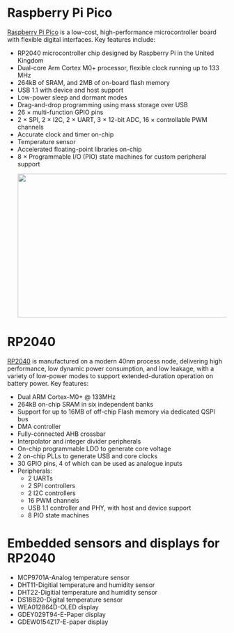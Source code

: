 # Raspberry Pi Pico
[Raspberry Pi Pico](https://datasheets.raspberrypi.com/pico/pico-datasheet.pdf) is a low-cost, high-performance microcontroller board with flexible digital interfaces. Key features include:

- RP2040 microcontroller chip designed by Raspberry Pi in the United Kingdom
- Dual-core Arm Cortex M0+ processor, flexible clock running up to 133 MHz
- 264kB of SRAM, and 2MB of on-board flash memory
- USB 1.1 with device and host support
- Low-power sleep and dormant modes
- Drag-and-drop programming using mass storage over USB
- 26 × multi-function GPIO pins
- 2 × SPI, 2 × I2C, 2 × UART, 3 × 12-bit ADC, 16 × controllable PWM channels
- Accurate clock and timer on-chip
- Temperature sensor
- Accelerated floating-point libraries on-chip
- 8 × Programmable I/O (PIO) state machines for custom peripheral support
  <p align="center">
  <img width="600" height="330" src="https://github.com/user-attachments/assets/da187479-24ed-4435-9a78-6c40e8c2605d">
</p>

# RP2040
[RP2040](https://datasheets.raspberrypi.com/rp2040/rp2040-datasheet.pdf) 
is manufactured on a modern 40nm process node, delivering high performance, low dynamic power
consumption, and low leakage, with a variety of low-power modes to support extended-duration operation on battery
power.
Key features:
- Dual ARM Cortex-M0+ @ 133MHz
- 264kB on-chip SRAM in six independent banks
- Support for up to 16MB of off-chip Flash memory via dedicated QSPI bus
- DMA controller
- Fully-connected AHB crossbar
- Interpolator and integer divider peripherals
- On-chip programmable LDO to generate core voltage
- 2 on-chip PLLs to generate USB and core clocks
- 30 GPIO pins, 4 of which can be used as analogue inputs
- Peripherals:
    - 2 UARTs
    - 2 SPI controllers
    - 2 I2C controllers
    - 16 PWM channels
    - USB 1.1 controller and PHY, with host and device support
    - 8 PIO state machines

# Embedded sensors and displays for RP2040
- MCP9701A-Analog temperature sensor
- DHT11-Digitial temperature and humidity sensor
- DHT22-Digitial temperature and humidity sensor
- DS18B20-Digital temperature sensor
- WEA012864D-OLED display
- GDEY029T94-E-Paper display
- GDEW0154Z17-E-paper display


